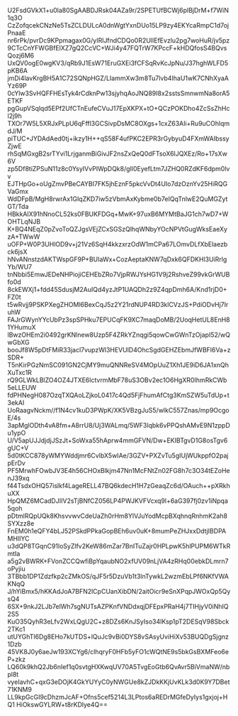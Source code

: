 U2FsdGVkX1+u0la80SgAABDJRsk04AZa9r/2SPETUfBCWj6plBjDrM+f7WiN1q3O
CzZofqcekCNzNe5TsZCLDULcA0dnWgtYxnDUo15LP9zy4EKYcaRmpC1d7ojPnaaE
nr6rPk/pvrDc9KPpmagax0G/yIRlJfndCDQo0R2UlIEfEvzlu2pg7woHuR/jv5pz
9CTcCnYFWGBfElXZ7gQ2CcVC+WJi4y47FQTrW7KPccF+kHDQfosS4BQvsQozj6M6
UxQV0ogE0wgKV3/qRb9J1EsW71EruGXEi3fCFSqRvKcJpNu/J37hghWLFD5pKB6A
jmDi4lavKrgBH5A1C72SQNpHGZ/LIammXw3m8Tu7lvb4IhaU1wK7CNhXyaAYz69P
0cYlw3SvHQFFHEsTyk4rCdknPw13sjyhqAoJNQ89I8x2sstsSmnwmNa8orA5ETKF
pgGupVSqlqd5EPf2UfCTnEufeCVuJ17EpXKPX+tO+QCzPOKDho4ZcSsZhHcl2j9h
TXOr7W5L5XRJxPLpU6qFffl3GCSivpDsMC8OXgs+1cxZ63AIi+Ru9uCOhlqmdJ/M
piTUC+JYDAdAed0tj+ikzy1H++qS58F4ufPKC2EPR3rGybyuD4FXmWAIbssyZjwE
rhSqMGxgB2srTYvi1LrjganmBiGivJF2nsZxQeQ0dFTsoX6lJQXEz/Ro+17sXw6V
zp5Df8tiZPSuN11z8c0YsyIVvPIWpDQk8/gIl0EyefLtm7JZHQ0RZdKF6dpm0lvv
EJTHpGo+oUgZmvPBeCAYBI7FK5jhEznF5pkcVvDt4UIo7dzOznYv25HiRQGVaGmx
WdDFpB/MgH8rwrAx1GlqZKD7iw5zVbmAxKybme0b7eIQqTnlwE2QuMGZytGT/Tda
HBkkAIX91hNnoCL52ks0FBUKFDGq+MwK+97uxB6MYMtBaJG1ch7wD7+WOHTLqNJB
K+BQ4NEqZ0pZvoToQZJgsVEjZCxSGSzQlhqWNbyYOcNPVtGugWksEaeXyzA+TWwW
uOFP+W0P3UHlOD9v+j21Vz6SqH4kkzxrzOdW1mCPa67LOmvDLfXbElaezbck6jsX
hNvANnstzdAKTWspGF9P+BUIaWx+CozAeptaKNW7qDxk6QFDKHl3UiRrlgYb/WU7
tnNbbi5EmwJEDeNHPiojiCEHEbZRo7VjpRWJYsHG1V9j2RshveZ99vkGrWUBfo0d
8ckEWXj1+fdd45SdusjM2AuIQd4yzJtP1UAQDh2z9Z4qpDmh6A/Knd1rjD0+FZ0t
t5wRvjj9PSKPXegZHOMl6BexCqJ5z2Y21rdNUP4RD3klCVzJS+PdiODvHj7IruhW
FAJrGWynYYcUbPz3spSPHku7EPUCqFK9XC7maqDoMB/2UoqHetUL8EnH81YHumuX
lBwzOHEm2i0492grKNlnew8Uzp5F4ZRkYZnqgi5qowCwGWnTzOjapI52/wQwGbXG
booJf8W5pDtFMiR33jacl7vupzWl3HEVUlD4OhcSgdGEHZEbmJfWBFl6Va+zSDR+
T5nKirPGzNmSC091GN2CjMY9muQNNReSV4MOpUuZ1Xh1JE9iD6JA1xnQhXuTxc1R
rQ9GLWkLBlZO4OZ4JTXE6lctvrmMbF78uS3OBv2ec1O6HgXR0IhmRkCWb5eLLEUW
fdPHNegH087OzqTXQAoLZjkoL0417c4Qd5FjFhumAfCtg3KmSZW5uTdUp+t3ekAI
UoRaagvNckm//f1N4cv1kuD3PWpK/XK5VBzgJuS5/wlkC557Znas/mp9OcgoE/4s
3apMglODth4vA8fm+A8rrU8/Uj3WALmq/5WF3lqbk6vPPQshAMvE9N1zppDu1ypO
U/V5apUJJdjdjJSzJt+SoWxa55hAprw4mmGFVN/Dw+EKIBTgvD1G8osTgv6gUC+V
5d0tKCC878yWMYWddjmr6CvlbX5wIAe/3GZV+PXZvTu5gIUjWUkppfO2pajpErDv
PF5MrwhFOwbJV3E4h56CHOxBlkjm47Nn1McFNtZn02FG8h7c3O34tEZoHenJ39xq
f44TsdxOHQ57islkf4LageRELL47BQ6kdecH1H7zGeaqZc6d/OAuch++pXRkhuXX
HpQMZ6MCadDJIIV2sTjBNfCZ056LP4PWJKVFVcxq9l+6aG397fj0zv1iNpqa5qoh
pDtmlRQpUQk8KhsvvwvCdeUaZh0rHm8YlVJuYodMcpBXqhnqRnhmK2ah8SYXzz8e
FnEM0h1eQFY4bLJ52PSkdPPkaGopBEh6uv0uK+8mumPeZHJxxDdtjIBDPAMHlIYC
u3dQP8TGqnC91loSyZlfv2KeW86mZar7BnITuZajr0HPLpwK5hlPUPM6WTkRmtIa
a5g2vBWRK+FVonZCCQwfiBpYqaubNO2xfUV09nLjVA4zRHq00ebkDLmrn7oPyjiu
3TBbb1DP1Zdzfkp2cZMkOS/qJF5r5DzuVb1t3lnTywkL2wzmEbLPf6NKfVWAKNqQ
J/hYiBmx5/hKKAdJoA7BFN2lCpCUanXibDN/2aitOicr9eSnXPqpJWOxQp5QysQ4
6SX+9nkJ2LJb7elWh7sgNUTsAZPKnfVNDdxqjDFEpxPRaH4j7TIHjyV0iNhIQ2S5
KuO35QyhR3eLfv2WxLQgU2C+z8DZs6KnJSyIso34lKsp1pT2DESqV98Sbck2TKc1
utUYGhTl6Dg8EHo7kUTDS+lQuJc9vBi0DYS8vSAsyUviHiXv53BUQDgSjgnz1Dzb
45VK8J0y6aeJw193XCYg6/clhqryF0HFb5yFO1cWQtNE9s5bkGsBXMFeo6eP+zkz
LQ60k9khQ2Jb6nIef1q0svtgHXKwqUV70A5TvgEoGtb6QvAvr5BiVmaNW/nbpl8t
vyeIavhC+qxG3eDOjK4GkYUYyC0yNWGUe8kZJDkKKjUvKLk3d0K9Y7DBet71KNM9
LL9kpGcGI9cDhzmJcAF+Ofns5cef5214L3LPtos6aREDrMGfeDyIys1gxjoj+HQ1
HiOkswGYLRW+t8rKDlye4Q==
